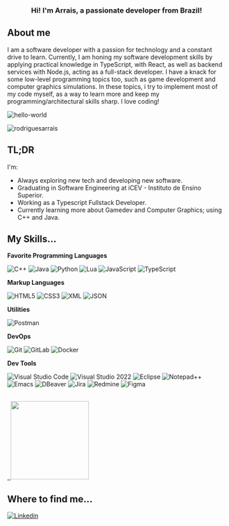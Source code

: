<h3 align="center">Hi! I'm Arrais, a passionate developer from Brazil!</h3>

## About me

I am a software developer with a passion for technology and a constant drive to learn. Currently, I am honing my software development skills by applying practical knowledge in TypeScript, with React, as well as backend services with Node.js, acting as a full-stack developer. I have a knack for some low-level programming topics too, such as game development and computer graphics simulations. In these topics, i try to implement most of my code myself, as a way to learn more and keep my programming/architectural skills sharp. I love coding!

<img src="https://github.com/user-attachments/assets/ae4b737c-1f99-404d-be8a-3732062ebaba" alt="hello-world" style="display: block; margin-left: auto; margin-right: auto;">

<p align="left"> <img src="https://komarev.com/ghpvc/?username=rodriguesarrais&label=Profile%20views&color=0e75b6&style=flat" alt="rodriguesarrais" /> </p>

## TL;DR
I'm:
-  Always exploring new tech and developing new software.
-  Graduating in Software Engineering at iCEV - Instituto de Ensino Superior.
-  Working as a Typescript Fullstack Developer.
-  Currently learning more about Gamedev and Computer Graphics; using C++ and Java.

## My Skills...

**Favorite Programming Languages**

![C++](https://img.shields.io/badge/-C++-333333?style=flat&logo=C%2B%2B&logoColor=00599C)
![Java](https://img.shields.io/badge/-Java-333333?style=flat&logo=Java&logoColor=007396)
![Python](https://img.shields.io/badge/-Python-333333?style=flat&logo=python&logoColor=FFD43B)
![Lua](https://img.shields.io/badge/-Lua-333333?style=flat&logo=lua&logoColor=000080)
![JavaScript](https://img.shields.io/badge/-JavaScript-333333?style=flat&logo=javascript)
![TypeScript](https://img.shields.io/badge/-TypeScript-333333?style=flat&logo=typescript)

**Markup Languages**

![HTML5](https://img.shields.io/badge/-HTML5-333333?style=flat&logo=HTML5)
![CSS3](https://img.shields.io/badge/-CSS-333333?style=flat&logo=CSS3&logoColor=1572B6)
![XML](https://img.shields.io/badge/-XML-333333?style=flat&logo=xml&logoColor=0069a9)
![JSON](https://img.shields.io/badge/-JSON-333333?style=flat&logo=json&logoColor=6C72BF)

**Utilities**

![Postman](https://img.shields.io/badge/-Postman-333333?style=flat&logo=postman)

**DevOps**

![Git](https://img.shields.io/badge/-Git-333333?style=flat&logo=git)
![GitLab](https://img.shields.io/badge/-GitLab-333333?style=flat&logo=gitlab)
![Docker](https://img.shields.io/badge/-Docker-333333?style=flat&logo=docker)

**Dev Tools**

![Visual Studio Code](https://img.shields.io/badge/-Visual%20Studio%20Code-333333?style=flat&logo=visual-studio-code&logoColor=007ACC)
![Visual Studio 2022](https://img.shields.io/badge/-Visual%20Studio%2022-333333?style=flat&logo=visualstudio&logoColor=5C2D91)
![Eclipse](https://img.shields.io/badge/-Eclipse-333333?style=flat&logo=eclipse-ide&logoColor=2C2255)
![Notepad++](https://img.shields.io/badge/-Notepad%2B%2B-333333?style=flat&logo=notepad-plus-plus&logoColor=0098DA)
![Emacs](https://img.shields.io/badge/-Emacs-333333?style=flat&logo=emacs&logoColor=215E7D)
![DBeaver](https://img.shields.io/badge/-DBeaver-333333?style=flat&logo=dbeaver&logoColor=336699)
![Jira](https://img.shields.io/badge/-Jira-333333?style=flat&logo=jira&logoColor=0052cc)
![Redmine](https://img.shields.io/badge/-Redmine-333333?style=flat&logo=Redmine&logoColor=d6338b)
![Figma](https://img.shields.io/badge/-Figma-333333?style=style=flat&logo=figma&logoColor=007ACC)

<br/>

<a href="https://github.com/rodriguesarrais" title="My Profile">
  <img height="180em" src="https://github-readme-stats.vercel.app/api?username=rodriguesarrais&theme=dracula&show_icons=true" />
</a>

## Where to find me...

[![Linkedin](https://img.shields.io/badge/-rodriguesarrais-blue?style=flat-square&logo=Linkedin&logoColor=white&link=https://www.linkedin.com/in/rodriguesarrais/)](https://www.linkedin.com/in/rodriguesarrais/)
